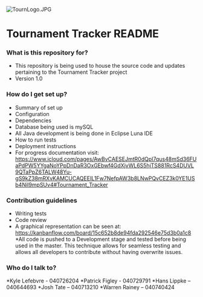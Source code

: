 ![TournLogo.JPG](https://bitbucket.org/repo/5eLaRr/images/1445101553-TournLogo.JPG)

# Tournament Tracker README #


### What is this repository for? ###

* This repository is being used to house the source code and updates pertaining to the Tournament Tracker project
* Version 1.0

### How do I get set up? ###

* Summary of set up
* Configuration
* Dependencies
* Database being used is mySQL
* All Java development is being done in Eclipse Luna IDE
* How to run tests
* Deployment instructions
* For progress documentation visit: https://www.icloud.com/pages/AwBvCAESEJmtR0dQpI7qus48mSd36FUaPdPW5YYgaNoYPpDnDaR3OxGEbwf4GdXjvWL6S5hjTS881RcS4DUVL9QTaPpZ6TALW48Yu-gS9kZ38mRXvKAMCUCAQEEIL1Fw7NefpAW3b8LNwPQvCEZ3k0YE1USb4NiI9mpSUv4#Tournament_Tracker

### Contribution guidelines ###

* Writing tests
* Code review
* A graphical representation can be seen at: https://kanbanflow.com/board/15c652b8de94fda292546e75d3b0a1c8
*All code is pushed to a Development stage and tested before being used in the master.
This technique allows for seamless testing and allows all developers to contribute without having overwrite issues.

### Who do I talk to? ###

*Kyle Lefebvre - 040726204
*Patrick Figley - 040729791
*Hans Lippke – 040644693
*Josh Tate – 040713210
*Warren Rainey – 040740424